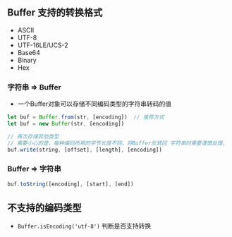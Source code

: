 <style>img {max-width: 400px} .w4{max-width: 400px}.w5{max-width: 500px}</style>



## Buffer 支持的转换格式
* ASCII
* UTF-8
* UTF-16LE/UCS-2
* Base64
* Binary
* Hex


### 字符串 => Buffer
* 一个Buffer对象可以存储不同编码类型的字符串转码的值
```js
let buf = Buffer.from(str, [encoding])  // 推荐方式
let buf = new Buffer(str, [encoding])

// 再次存储其他类型
// 需要小心的是，每种编码所用的字节长度不同，将Buffer反转回 字符串时需要谨慎处理。
buf.write(string, [offset], [length], [encoding])
```

### Buffer => 字符串
```js
buf.toString([encoding], [start], [end])
```


## 不支持的编码类型
* `Buffer.isEncoding('utf-8')` 判断是否支持转换

